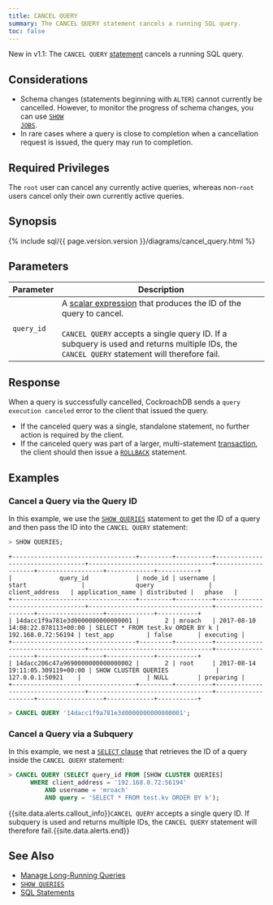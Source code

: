 ```yaml
---
title: CANCEL QUERY
summary: The CANCEL QUERY statement cancels a running SQL query.
toc: false
---
```


<span class="version-tag">New in v1.1:</span> The `CANCEL QUERY` [statement](sql-statements.html) cancels a running SQL query.

<div id="toc"></div>

## Considerations

- Schema changes (statements beginning with <code>ALTER</code>) cannot currently be cancelled. However, to monitor the progress of schema changes, you can use <a href="show-jobs.html"><code>SHOW JOBS</code></a>.
- In rare cases where a query is close to completion when a cancellation request is issued, the query may run to completion.

## Required Privileges

The `root` user can cancel any currently active queries, whereas non-`root` users cancel only their own currently active queries.

## Synopsis

{% include sql/{{ page.version.version }}/diagrams/cancel_query.html %}

## Parameters

Parameter | Description
----------|------------
`query_id` | A [scalar expression](scalar-expressions.html) that produces the ID of the query to cancel.<br><br>`CANCEL QUERY` accepts a single query ID. If a subquery is used and returns multiple IDs, the `CANCEL QUERY` statement will therefore fail.

## Response

When a query is successfully cancelled, CockroachDB sends a `query execution canceled` error to the client that issued the query.

- If the canceled query was a single, standalone statement, no further action is required by the client.
- If the canceled query was part of a larger, multi-statement [transaction](transactions.html), the client should then issue a [`ROLLBACK`](rollback-transaction.html) statement.

## Examples

### Cancel a Query via the Query ID

In this example, we use the [`SHOW QUERIES`](show-queries.html) statement to get the ID of a query and then pass the ID into the `CANCEL QUERY` statement:

~~~ sql
> SHOW QUERIES;
~~~

~~~
+----------------------------------+---------+----------+----------------------------------+----------------------------------+--------------------+------------------+-------------+-----------+
|             query_id             | node_id | username |              start               |              query               |   client_address   | application_name | distributed |   phase   |
+----------------------------------+---------+----------+----------------------------------+----------------------------------+--------------------+------------------+-------------+-----------+
| 14dacc1f9a781e3d0000000000000001 |       2 | mroach   | 2017-08-10 14:08:22.878113+00:00 | SELECT * FROM test.kv ORDER BY k | 192.168.0.72:56194 | test_app         | false       | executing |
+----------------------------------+---------+----------+----------------------------------+----------------------------------+--------------------+------------------+-------------+-----------+
| 14dacc206c47a9690000000000000002 |       2 | root     | 2017-08-14 19:11:05.309119+00:00 | SHOW CLUSTER QUERIES             | 127.0.0.1:50921    |                  | NULL        | preparing |
+----------------------------------+---------+----------+----------------------------------+----------------------------------+--------------------+------------------+-------------+-----------+
~~~

~~~ sql
> CANCEL QUERY '14dacc1f9a781e3d0000000000000001';
~~~

### Cancel a Query via a Subquery

In this example, we nest a [`SELECT` clause](select-clause.html) that retrieves the ID of a query inside the `CANCEL QUERY` statement:

~~~ sql
> CANCEL QUERY (SELECT query_id FROM [SHOW CLUSTER QUERIES]
      WHERE client_address = '192.168.0.72:56194'
          AND username = 'mroach'
          AND query = 'SELECT * FROM test.kv ORDER BY k');
~~~

{{site.data.alerts.callout_info}}<code>CANCEL QUERY</code> accepts a single query ID. If subquery is used and returns multiple IDs, the <code>CANCEL QUERY</code> statement will therefore fail.{{site.data.alerts.end}}

## See Also

- [Manage Long-Running Queries](manage-long-running-queries.html)
- [`SHOW QUERIES`](show-queries.html)
- [SQL Statements](sql-statements.html)
